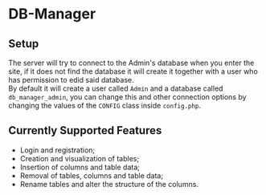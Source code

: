 # DB-Manager

## Setup

The server will try to connect to the Admin's database when you enter the site, 
if it does not find the database it will create it together with a user who has permission to edid said database.<br>
By default it will create a user called `Admin` and a database called `db_manager_admin`,
you can change this and other connection options by changing the values of the `CONFIG` class inside `config.php`.

## Currently Supported Features

* Login and registration;
* Creation and visualization of tables;
* Insertion of columns and table data;
* Removal of tables, columns and table data;
* Rename tables and alter the structure of the columns.
